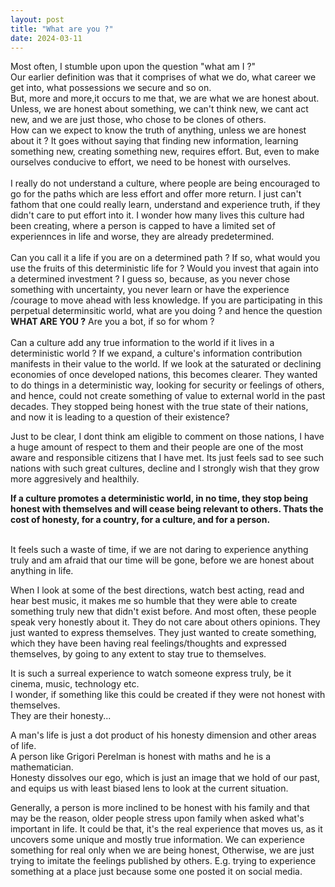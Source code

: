 ```yaml
---
layout: post
title: "What are you ?"
date: 2024-03-11
---
```


Most often, I stumble upon upon the question "what am I ?" <br>
Our earlier definition was that it comprises of what we do, what career we get into, what possessions we secure and so on. <br>
But, more and more,it occurs to me that, we are what we are honest about. <br>
Unless, we are honest about something, we can't think new, we cant act new, and we are just those, who chose to be clones of others.<br>
How can we expect to know the truth of anything, unless we are honest about it ? It goes without saying that finding new information, learning something new, creating something new, requires effort. But, even to make ourselves conducive to effort, we need to be honest with ourselves.<br>
<br>
I really do not understand a culture, where people are being encouraged to go for the paths which are less effort and offer more return. I just can't fathom that one could really learn, understand and experience truth, if they didn't care to put effort into it. I wonder how many lives this culture had been creating, where a person is capped to have a limited set of experiennces in life and worse, they are already predetermined. 
<br>
<br>
Can you call it a life if you are on a determined path ? If so, what would you use the fruits of this deterministic life for ? Would you invest that again into a determined investment ?  I guess so, because, as you never chose something with uncertainty, you never learn or have the experience /courage to move ahead with less knowledge. If you are participating in this perpetual determinsitic world, what are you doing ? and hence the question **WHAT ARE YOU ?** Are you a bot, if so for whom ? <br>
<br>
Can a culture add any true information to the world if it lives in a deterministic world ? If we expand, a culture's information contribution manifests in their value to the world. If we look at the saturated or declining economies of once developed nations, this becomes clearer. They wanted to do things in a deterministic way, looking for security or feelings of others, and hence, could not create something of value to external world in the past decades. They stopped being honest with the true state of their nations, and now it is leading to a question of their existence?<br> 

Just to be clear, I dont think am eligible to comment on those nations, I have a huge amount of respect to them and their people are one of the most aware and responsible citizens that I have met. Its just feels sad to see such nations with such great cultures, decline and I strongly wish that they grow more aggresively and healthily. <br>

**If a culture promotes a deterministic world, in no time, they stop being honest with themselves and will cease being relevant to others. Thats the cost of honesty, for a country, for a culture, and for a person.**

<br>
It feels such a waste of time, if we are not daring to experience anything truly and am afraid that our time will be gone, before we are honest about anything in life.<br>

When I look at some of the best directions, watch best acting, read and hear best music, it makes me so humble that they were able to create something truly new that didn't exist before. And most often, these people speak very honestly about it. They do not care about others opinions. They just wanted to express themselves.
They just wanted to create something, which they have been having real feelings/thoughts and expressed themselves, by going to any extent to stay true to themselves.<br>

It is such a surreal experience to watch someone express truly, be it cinema, music, technology etc.<br>
I wonder, if something like this could be created if they were not honest with themselves. <br>
They are their honesty...


A man's life is just a dot product of his honesty dimension and other areas of life.<br>
A person like Grigori Perelman is honest with maths and he is a mathematician. <br>
Honesty dissolves our ego, which is just an image that we hold of our past, and equips us with least biased lens to look at the current situation.<br>

Generally, a person is more inclined to be honest with his family and that may be the reason, older people stress upon family when asked what's important in life. It could be that, it's the real experience that moves us, as it uncovers some unique and mostly true information. We can experience something for real only when we are being honest, Otherwise, we are just trying to imitate the feelings published by others. E.g. trying to experience something at a place just because some one posted it on social media. <br>



